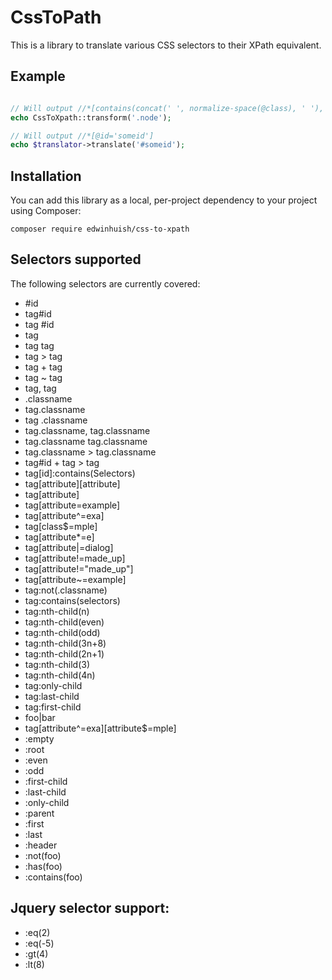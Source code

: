 # CssToPath

This is a library to translate various CSS selectors to their XPath equivalent.

## Example

```php

// Will output //*[contains(concat(' ', normalize-space(@class), ' '), ' node ')]
echo CssToXpath::transform('.node');

// Will output //*[@id='someid']
echo $translator->translate('#someid');

```

## Installation

You can add this library as a local, per-project dependency to your project using Composer:

```
composer require edwinhuish/css-to-xpath
```

## Selectors supported

The following selectors are currently covered:

- #id
- tag#id
- tag #id
- tag
- tag tag
- tag > tag
- tag + tag
- tag ~ tag
- tag, tag
- .classname
- tag.classname
- tag .classname
- tag.classname, tag.classname
- tag.classname tag.classname
- tag.classname > tag.classname
- tag#id + tag > tag
- tag[id]:contains(Selectors)
- tag[attribute][attribute]
- tag[attribute]
- tag[attribute=example]
- tag[attribute^=exa]
- tag[class$=mple]
- tag[attribute*=e]
- tag[attribute|=dialog]
- tag[attribute!=made_up]
- tag[attribute!="made_up"]
- tag[attribute~=example]
- tag:not(.classname)
- tag:contains(selectors)
- tag:nth-child(n)
- tag:nth-child(even)
- tag:nth-child(odd)
- tag:nth-child(3n+8)
- tag:nth-child(2n+1)
- tag:nth-child(3)
- tag:nth-child(4n)
- tag:only-child
- tag:last-child
- tag:first-child
- foo|bar
- tag[attribute^=exa][attribute$=mple]
- :empty
- :root
- :even
- :odd
- :first-child
- :last-child
- :only-child
- :parent
- :first
- :last
- :header
- :not(foo)
- :has(foo)
- :contains(foo)

## Jquery selector support:
- :eq(2)
- :eq(-5)
- :gt(4)
- :lt(8)
